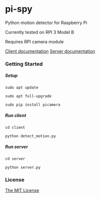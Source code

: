 # pi-spy

Python motion detector for Raspberry Pi

Currently tested on RPI 3 Model B

Requires RPI camera module

[Client documentation](client/README.md)
[Server documentation](server/README.md)

### Getting Started

##### Setup
    sudo apt update
    
    sudo apt full-upgrade
    
    sudo pip install picamera
    
##### Run client
    cd client

    python detect_motion.py

##### Run server
    cd server

    python server.py
    
### License

[The MIT License](http://opensource.org/licenses/MIT)
